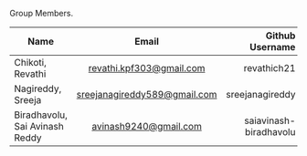 Group Members.

| Name                              |  Email                                | Github Username           |
| -----------------------------     |:---------------:                      | ----------------:         |
|  Chikoti, Revathi                 | revathi.kpf303@gmail.com              | revathich21               |
| Nagireddy, Sreeja                 | sreejanagireddy589@gmail.com          | sreejanagireddy           |
| Biradhavolu, Sai Avinash Reddy    | avinash9240@gmail.com                 | saiavinash-biradhavolu    |
